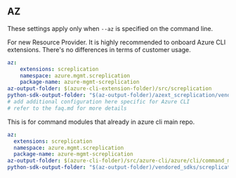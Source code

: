 ## AZ

These settings apply only when `--az` is specified on the command line.

For new Resource Provider. It is highly recommended to onboard Azure CLI extensions. There's no differences in terms of customer usage. 

``` yaml $(az) && $(target-mode) != 'core'
az:
    extensions: screplication
    namespace: azure.mgmt.screplication
    package-name: azure-mgmt-screplication
az-output-folder: $(azure-cli-extension-folder)/src/screplication
python-sdk-output-folder: "$(az-output-folder)/azext_screplication/vendored_sdks/screplication"
# add additional configuration here specific for Azure CLI
# refer to the faq.md for more details
```



This is for command modules that already in azure cli main repo. 
``` yaml $(az) && $(target-mode) == 'core'
az:
  extensions: screplication
  namespace: azure.mgmt.screplication
  package-name: azure-mgmt-screplication
az-output-folder: $(azure-cli-folder)/src/azure-cli/azure/cli/command_modules/screplication
python-sdk-output-folder: "$(az-output-folder)/vendored_sdks/screplication"
``` 